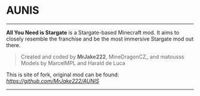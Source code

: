 # AUNIS
***
**All You Need is Stargate** is a Stargate-based Minecraft mod. It aims to closely resemble the franchise and be the most immersive Stargate mod out there.

> Created and coded by **MrJake222**, MineDragonCZ_ and matousss<br>
> Models by MarcelMPL and Harald de Luca

This is site of fork, original mod can be found: *https://github.com/MrJake222/AUNIS*
***

